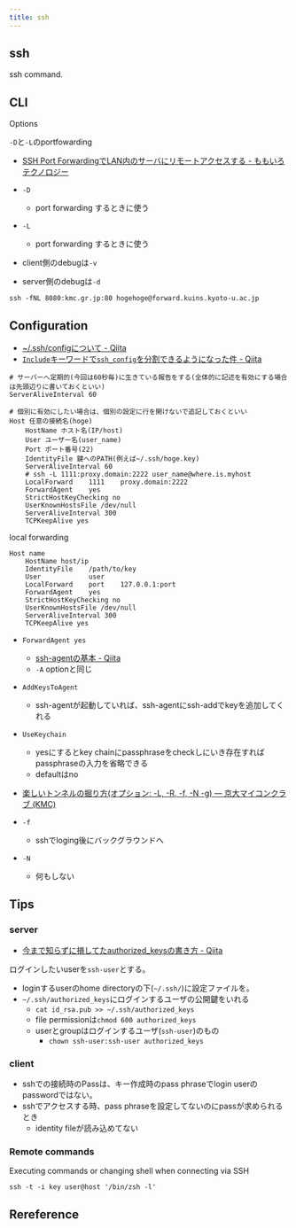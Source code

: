 ```yaml
---
title: ssh
---
```


## ssh
ssh command.

## CLI

Options

`-D`と`-L`のportfowarding

* [SSH Port ForwardingでLAN内のサーバにリモートアクセスする - ももいろテクノロジー](http://inaz2.hatenablog.com/entry/2013/04/30/221348)

* `-D`
    * port forwarding するときに使う
* `-L`
    * port forwarding するときに使う
* client側のdebugは`-v`
* server側のdebugは`-d`

```
ssh -fNL 8080:kmc.gr.jp:80 hogehoge@forward.kuins.kyoto-u.ac.jp
```

## Configuration
* [~/.ssh/configについて - Qiita](http://qiita.com/passol78/items/2ad123e39efeb1a5286b)
* [`Include`キーワードで`ssh_config`を分割できるようになった件 - Qiita](http://qiita.com/masa0x80/items/ecb692ad93f7d06a07b0)

```
# サーバーへ定期的(今回は60秒毎)に生きている報告をする(全体的に記述を有効にする場合は先頭辺りに書いておくといい)
ServerAliveInterval 60

# 個別に有効にしたい場合は、個別の設定に行を開けないで追記しておくといい
Host 任意の接続名(hoge)
    HostName ホスト名(IP/host)
    User ユーザー名(user_name)
    Port ポート番号(22)
    IdentityFile 鍵へのPATH(例えば~/.ssh/hoge.key)
    ServerAliveInterval 60
    # ssh -L 1111:proxy.domain:2222 user_name@where.is.myhost
    LocalForward    1111    proxy.domain:2222
    ForwardAgent    yes
    StrictHostKeyChecking no
    UserKnownHostsFile /dev/null
    ServerAliveInterval 300
    TCPKeepAlive yes
```

local forwarding

```
Host name
    HostName host/ip
    IdentityFile    /path/to/key
    User            user
    LocalForward    port    127.0.0.1:port
    ForwardAgent    yes
    StrictHostKeyChecking no
    UserKnownHostsFile /dev/null
    ServerAliveInterval 300
    TCPKeepAlive yes
```

* `ForwardAgent yes`
    * [ssh-agentの基本 - Qiita](http://qiita.com/yudoufu/items/82f752807893c63f06db)
    * `-A` optionと同じ
* `AddKeysToAgent`
    * ssh-agentが起動していれば、ssh-agentにssh-addでkeyを追加してくれる
* `UseKeychain`
    * yesにするとkey chainにpassphraseをcheckしにいき存在すればpassphraseの入力を省略できる
    * defaultはno

* [楽しいトンネルの掘り方(オプション: -L, -R, -f, -N -g) — 京大マイコンクラブ (KMC)](https://www.kmc.gr.jp/advent-calendar/ssh/2013/12/09/tunnel2.html)

* `-f`
    * sshでloging後にバックグラウンドへ
* `-N`
    * 何もしない


## Tips

### server
* [今まで知らずに損してたauthorized_keysの書き方 - Qiita](https://qiita.com/ryounagaoka/items/0a706a0734664f3c35e0)

ログインしたいuserを`ssh-user`とする。
* loginするuserのhome directoryの下(`~/.ssh/`)に設定ファイルを。
* `~/.ssh/authorized_keys`にログインするユーザの公開鍵をいれる
    * `cat id_rsa.pub >> ~/.ssh/authorized_keys`
    * file permissionは`chmod 600 authorized_keys`
    * userとgroupはログインするユーザ(`ssh-user`)のもの
        * `chown ssh-user:ssh-user authorized_keys`

### client
* sshでの接続時のPassは、キー作成時のpass phraseでlogin userのpasswordではない。
* sshでアクセスする時、pass phraseを設定してないのにpassが求められるとき
    * identity fileが読み込めてない

### Remote commands
Executing commands or changing shell when connecting via SSH

```
ssh -t -i key user@host '/bin/zsh -l'
```

## Rereference
